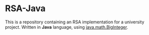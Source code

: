 RSA-Java
========

This is a repository containing an RSA implementation for a university project. Written in **Java** language, using [java.math.BigInteger](https://docs.oracle.com/javase/8/docs/api/java/math/class-use/BigInteger.html).

